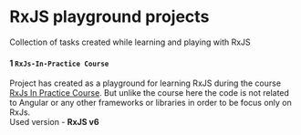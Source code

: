 RxJS playground projects
============

Collection of tasks created while learning and playing with RxJS


#### 1 `RxJs-In-Practice Course`

Project has created as a playground for learning RxJS during the course [RxJs In Practice Course](https://angular-university.io/course/rxjs-course). But unlike the course here the code is not related to Angular or any other frameworks or libraries in order to be focus only on RxJs. <br />
Used version - **RxJS v6**
